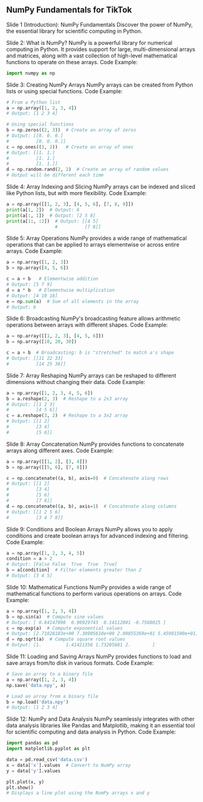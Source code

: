 ## NumPy Fundamentals for TikTok

Slide 1 (Introduction): NumPy Fundamentals Discover the power of NumPy, the essential library for scientific computing in Python.

Slide 2: What is NumPy? NumPy is a powerful library for numerical computing in Python. It provides support for large, multi-dimensional arrays and matrices, along with a vast collection of high-level mathematical functions to operate on these arrays. Code Example:

```python
import numpy as np
```

Slide 3: Creating NumPy Arrays NumPy arrays can be created from Python lists or using special functions. Code Example:

```python
# From a Python list
a = np.array([1, 2, 3, 4])
# Output: [1 2 3 4]

# Using special functions
b = np.zeros((2, 3))  # Create an array of zeros
# Output: [[0. 0. 0.]
#          [0. 0. 0.]]
c = np.ones((3, 2))   # Create an array of ones
# Output: [[1. 1.]
#          [1. 1.]
#          [1. 1.]]
d = np.random.rand(2, 2)  # Create an array of random values
# Output will be different each time
```

Slide 4: Array Indexing and Slicing NumPy arrays can be indexed and sliced like Python lists, but with more flexibility. Code Example:

```python
a = np.array([[1, 2, 3], [4, 5, 6], [7, 8, 9]])
print(a[1, 2])  # Output: 6
print(a[:, 1])  # Output: [2 5 8]
print(a[1:, :2])  # Output: [[4 5]
                  #          [7 8]]
```

Slide 5: Array Operations NumPy provides a wide range of mathematical operations that can be applied to arrays elementwise or across entire arrays. Code Example:

```python
a = np.array([1, 2, 3])
b = np.array([4, 5, 6])

c = a + b   # Elementwise addition
# Output: [5 7 9]
d = a * b   # Elementwise multiplication
# Output: [4 10 18]
e = np.sum(a)  # Sum of all elements in the array
# Output: 6
```

Slide 6: Broadcasting NumPy's broadcasting feature allows arithmetic operations between arrays with different shapes. Code Example:

```python
a = np.array([[1, 2, 3], [4, 5, 6]])
b = np.array([10, 20, 30])

c = a + b  # Broadcasting: b is "stretched" to match a's shape
# Output: [[11 22 33]
#          [14 25 36]]
```

Slide 7: Array Reshaping NumPy arrays can be reshaped to different dimensions without changing their data. Code Example:

```python
a = np.array([1, 2, 3, 4, 5, 6])
b = a.reshape(2, 3)  # Reshape to a 2x3 array
# Output: [[1 2 3]
#          [4 5 6]]
c = a.reshape(3, 2)  # Reshape to a 3x2 array
# Output: [[1 2]
#          [3 4]
#          [5 6]]
```

Slide 8: Array Concatenation NumPy provides functions to concatenate arrays along different axes. Code Example:

```python
a = np.array([[1, 2], [3, 4]])
b = np.array([[5, 6], [7, 8]])

c = np.concatenate((a, b), axis=0)  # Concatenate along rows
# Output: [[1 2]
#          [3 4]
#          [5 6]
#          [7 8]]
d = np.concatenate((a, b), axis=1)  # Concatenate along columns
# Output: [[1 2 5 6]
#          [3 4 7 8]]
```

Slide 9: Conditions and Boolean Arrays NumPy allows you to apply conditions and create boolean arrays for advanced indexing and filtering. Code Example:

```python
a = np.array([1, 2, 3, 4, 5])
condition = a > 2
# Output: [False False  True  True  True]
b = a[condition]  # Filter elements greater than 2
# Output: [3 4 5]
```

Slide 10: Mathematical Functions NumPy provides a wide range of mathematical functions to perform various operations on arrays. Code Example:

```python
a = np.array([1, 2, 3, 4])
b = np.sin(a)  # Compute sine values
# Output: [ 0.84147098  0.90929743  0.14112001 -0.7568025 ]
c = np.exp(a)  # Compute exponential values
# Output: [2.71828183e+00 7.38905610e+00 2.00855369e+01 5.45981500e+01]
d = np.sqrt(a)  # Compute square root values
# Output: [1.         1.41421356 1.73205081 2.        ]
```

Slide 11: Loading and Saving Arrays NumPy provides functions to load and save arrays from/to disk in various formats. Code Example:

```python
# Save an array to a binary file
a = np.array([1, 2, 3, 4])
np.save('data.npy', a)

# Load an array from a binary file
b = np.load('data.npy')
# Output: [1 2 3 4]
```

Slide 12: NumPy and Data Analysis NumPy seamlessly integrates with other data analysis libraries like Pandas and Matplotlib, making it an essential tool for scientific computing and data analysis in Python. Code Example:

```python
import pandas as pd
import matplotlib.pyplot as plt

data = pd.read_csv('data.csv')
x = data['x'].values  # Convert to NumPy array
y = data['y'].values

plt.plot(x, y)
plt.show()
# Displays a line plot using the NumPy arrays x and y
```
